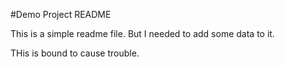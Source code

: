#Demo Project README

This is a simple readme file.
But I needed to add some data to it.


THis is bound to cause trouble.

